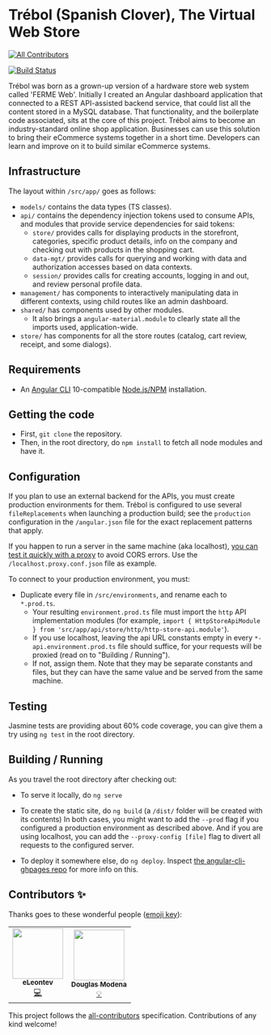 # Trébol (Spanish Clover), The Virtual Web Store
<!-- ALL-CONTRIBUTORS-BADGE:START - Do not remove or modify this section -->
[![All Contributors](https://img.shields.io/badge/all_contributors-2-orange.svg?style=flat-square)](#contributors-)
<!-- ALL-CONTRIBUTORS-BADGE:END -->
[![Build Status](https://travis-ci.org/trebol-ecommerce/trebol-ng.svg?branch=source)](https://travis-ci.org/trebol-ecommerce/trebol-ng)

Trébol was born as a grown-up version of a hardware store web system called 'FERME Web'. Initially I created an Angular dashboard application that connected to a REST API-assisted backend service, that could list all the content stored in a MySQL database.
That functionality, and the boilerplate code associated, sits at the core of this project.
Trébol aims to become an industry-standard online shop application. Businesses can use this solution to bring their eCommerce systems together in a short time. Developers can learn and improve on it to build similar eCommerce systems.

## Infrastructure

The layout within `/src/app/` goes as follows:
* `models/` contains the data types (TS classes).
* `api/` contains the dependency injection tokens used to consume APIs, and modules that provide service dependencies for said tokens:
  * `store/` provides calls for displaying products in the storefront, categories, specific product details, info on the company and checking out with products in the shopping cart.
  * `data-mgt/` provides calls for querying and working with data and authorization accesses based on data contexts.
  * `session/` provides calls for creating accounts, logging in and out, and review personal profile data.
* `management/` has components to interactively manipulating data in different contexts, using child routes like an admin dashboard.
* `shared/` has components used by other modules.
  * It also brings a `angular-material.module` to clearly state all the imports used, application-wide.
* `store/` has components for all the store routes (catalog, cart review, receipt, and some dialogs).

## Requirements

* An [Angular CLI](https://cli.angular.io/) 10-compatible [Node.js/NPM](https://nodejs.org/) installation.

## Getting the code

* First, `git clone` the repository.
* Then, in the root directory, do `npm install` to fetch all node modules and have it.

## Configuration

If you plan to use an external backend for the APIs, you must create production environments for them. Trébol is configured to use several `fileReplacements` when launching a production build; see the `production` configuration in the `/angular.json` file for the exact replacement patterns that apply.

If you happen to run a server in the same machine (aka localhost), [you can test it quickly with a proxy](https://angular.io/guide/build#proxying-to-a-backend-server) to avoid CORS errors. Use the `/localhost.proxy.conf.json` file as example.

To connect to your production environment, you must:
* Duplicate every file in `/src/environments`, and rename each to `*.prod.ts`.
  * Your resulting `environment.prod.ts` file must import the `http` API implementation modules (for example, `import { HttpStoreApiModule } from 'src/app/api/store/http/http-store-api.module'`).
  * If you use localhost, leaving the api URL constants empty in every `*-api.environment.prod.ts` file should suffice, for your requests will be proxied (read on to "Building / Running").
  * If not, assign them. Note that they may be separate constants and files, but they can have the same value and be served from the same machine.

## Testing

Jasmine tests are providing about 60% code coverage, you can give them a try using `ng test` in the root directory.

## Building / Running

As you travel the root directory after checking out:
* To serve it locally, do `ng serve`
* To create the static site, do `ng build` (a `/dist/` folder will be created with its contents)
In both cases, you might want to add the `--prod` flag if you configured a production environment as described above.
And if you are using localhost, you can add the `--proxy-config [file]` flag to divert all requests to the configured server.


* To deploy it somewhere else, do `ng deploy`. Inspect [the angular-cli-ghpages repo](https://github.com/angular-schule/angular-cli-ghpages#options) for more info on this.

## Contributors ✨

Thanks goes to these wonderful people ([emoji key](https://allcontributors.org/docs/en/emoji-key)):

<!-- ALL-CONTRIBUTORS-LIST:START - Do not remove or modify this section -->
<!-- prettier-ignore-start -->
<!-- markdownlint-disable -->
<table>
  <tr>
    <td align="center"><a href="https://github.com/eLeontev"><img src="https://avatars1.githubusercontent.com/u/15786916?v=4" width="100px;" alt=""/><br /><sub><b>eLeontev</b></sub></a><br /><a href="https://github.com/bglamadrid/trebol-ng/commits?author=eLeontev" title="Code">💻</a></td>
    <td align="center"><a href="https://github.com/dmodena"><img src="https://avatars3.githubusercontent.com/u/11446011?v=4" width="100px;" alt=""/><br /><sub><b>Douglas Modena</b></sub></a><br /><a href="#example-dmodena" title="Examples">💡</a></td>
  </tr>
</table>

<!-- markdownlint-enable -->
<!-- prettier-ignore-end -->
<!-- ALL-CONTRIBUTORS-LIST:END -->

This project follows the [all-contributors](https://github.com/all-contributors/all-contributors) specification. Contributions of any kind welcome!
